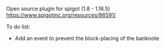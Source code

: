 Open source plugin for spigot (1.8 - 1.16.5)
https://www.spigotmc.org/resources/86591/

To do list:

- Add an event to prevent the block-placing of the banknote
